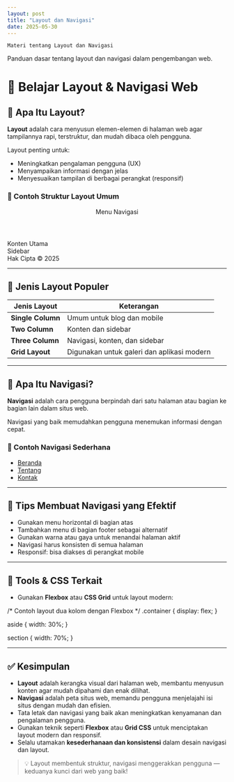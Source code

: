 ```yaml
---
layout: post
title: "Layout dan Navigasi"
date: 2025-05-30
---
```


    Materi tentang Layout dan Navigasi

Panduan dasar tentang layout dan navigasi dalam pengembangan web.

# 🧭 Belajar Layout & Navigasi Web

## 🧱 Apa Itu Layout?

**Layout** adalah cara menyusun elemen-elemen di halaman web agar tampilannya rapi, terstruktur, dan mudah dibaca oleh pengguna.

Layout penting untuk:
- Meningkatkan pengalaman pengguna (UX)
- Menyampaikan informasi dengan jelas
- Menyesuaikan tampilan di berbagai perangkat (responsif)

### 📐 Contoh Struktur Layout Umum


<header>
  <nav>Menu Navigasi</nav>
</header>

<main>
  <section>Konten Utama</section>
  <aside>Sidebar</aside>
</main>

<footer>
  Hak Cipta &copy; 2025
</footer>

---

## 📑 Jenis Layout Populer

| Jenis Layout | Keterangan |
|--------------|------------|
| **Single Column** | Umum untuk blog dan mobile |
| **Two Column** | Konten dan sidebar |
| **Three Column** | Navigasi, konten, dan sidebar |
| **Grid Layout** | Digunakan untuk galeri dan aplikasi modern |

---

## 🔗 Apa Itu Navigasi?

**Navigasi** adalah cara pengguna berpindah dari satu halaman atau bagian ke bagian lain dalam situs web.

Navigasi yang baik memudahkan pengguna menemukan informasi dengan cepat.

### 📌 Contoh Navigasi Sederhana


<nav>
  <ul>
    <li><a href="/">Beranda</a></li>
    <li><a href="/tentang">Tentang</a></li>
    <li><a href="/kontak">Kontak</a></li>
  </ul>
</nav>

---

## 🎯 Tips Membuat Navigasi yang Efektif

- Gunakan menu horizontal di bagian atas
- Tambahkan menu di bagian footer sebagai alternatif
- Gunakan warna atau gaya untuk menandai halaman aktif
- Navigasi harus konsisten di semua halaman
- Responsif: bisa diakses di perangkat mobile

---

## 🧰 Tools & CSS Terkait

- Gunakan **Flexbox** atau **CSS Grid** untuk layout modern:
  

/* Contoh layout dua kolom dengan Flexbox */
.container {
  display: flex;
}

aside {
  width: 30%;
}

section {
  width: 70%;
}

---

## ✅ Kesimpulan

- **Layout** adalah kerangka visual dari halaman web, membantu menyusun konten agar mudah dipahami dan enak dilihat.
- **Navigasi** adalah peta situs web, memandu pengguna menjelajahi isi situs dengan mudah dan efisien.
- Tata letak dan navigasi yang baik akan meningkatkan kenyamanan dan pengalaman pengguna.
- Gunakan teknik seperti **Flexbox** atau **Grid CSS** untuk menciptakan layout modern dan responsif.
- Selalu utamakan **kesederhanaan dan konsistensi** dalam desain navigasi dan layout.

> 💡 Layout membentuk struktur, navigasi menggerakkan pengguna — keduanya kunci dari web yang baik!